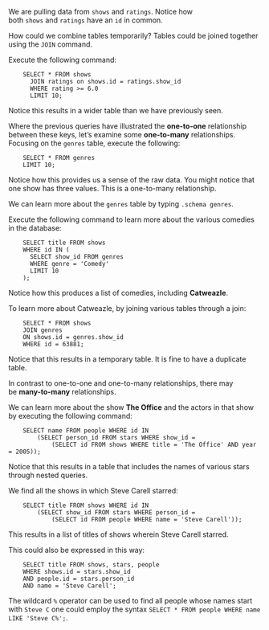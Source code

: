 We are pulling data from `shows` and `ratings`. Notice how both `shows` and `ratings` have an `id` in common.

How could we combine tables temporarily? Tables could be joined together using the `JOIN` command.

Execute the following command:
```
    SELECT * FROM shows
      JOIN ratings on shows.id = ratings.show_id
      WHERE rating >= 6.0
      LIMIT 10;
```

Notice this results in a wider table than we have previously seen.

Where the previous queries have illustrated the __one-to-one__ relationship between these keys, let’s examine some __one-to-many__ relationships. Focusing on the `genres` table, execute the following:
```
    SELECT * FROM genres
    LIMIT 10;
```

Notice how this provides us a sense of the raw data. You might notice that one show has three values. This is a one-to-many relationship.

We can learn more about the `genres` table by typing `.schema genres`.
 
Execute the following command to learn more about the various comedies in the database:

```
    SELECT title FROM shows
    WHERE id IN (
      SELECT show_id FROM genres
      WHERE genre = 'Comedy'
      LIMIT 10
    );
```

Notice how this produces a list of comedies, including __Catweazle__.

To learn more about Catweazle, by joining various tables through a join:
```
    SELECT * FROM shows
    JOIN genres
    ON shows.id = genres.show_id
    WHERE id = 63881;
```

Notice that this results in a temporary table. It is fine to have a duplicate table.

In contrast to one-to-one and one-to-many relationships, there may be __many-to-many__ relationships.

We can learn more about the show __The Office__ and the actors in that show by executing the following command:
```
    SELECT name FROM people WHERE id IN 
        (SELECT person_id FROM stars WHERE show_id = 
            (SELECT id FROM shows WHERE title = 'The Office' AND year = 2005));
```

Notice that this results in a table that includes the names of various stars through nested queries.

We find all the shows in which Steve Carell starred:
```
    SELECT title FROM shows WHERE id IN 
        (SELECT show_id FROM stars WHERE person_id = 
            (SELECT id FROM people WHERE name = 'Steve Carell'));
```

This results in a list of titles of shows wherein Steve Carell starred.

This could also be expressed in this way:
```
    SELECT title FROM shows, stars, people 
    WHERE shows.id = stars.show_id
    AND people.id = stars.person_id
    AND name = 'Steve Carell';
```

The wildcard `%` operator can be used to find all people whose names start with `Steve C` one could employ the syntax `SELECT * FROM people WHERE name LIKE 'Steve C%';`.